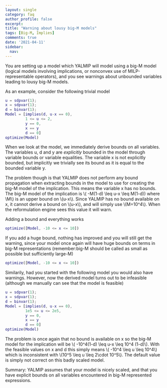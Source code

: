 ```yaml
---
layout: single
category: faq
author_profile: false
excerpt: 
title: "Warning about lousy big-M models"
tags: [Big-M, Implies]
comments: true
date: '2021-04-11'
sidebar:
  nav:
---
```


You are setting up a model which YALMIP will model using a big-M model (logical models involving implications, or nonconvex use of MILP-representable operators), and you see warnings about unbounded variables leading to lousy big-M models.

As an example, consider the following trivial model

````matlab
u = sdpvar(1);
x = sdpvar(1);
d = binvar(1);
Model = [implies(d, u-x == 0),         
         1 <= u <= 2, 
         y == 0,
         x == y
         d == 0]
optimize(Model)
````

When we look at the model, we immediately derive bounds on all variables. The variables u, d and y are *explicitly* bounded in the model through variable bounds or variable equalities. The variable x is not explicitly bounded, but implicitly we trivially see its bound as it is equal to the bounded variable y. 

The problem though is that YALMIP does not perform any bound propagation when extracting bounds in the model to use for creating the big-M model of the implication. This means the variable x has no bounds. The big-M model of the implication is \\( -M(1-d) \leq u-x \leq M(1-d)\) where \\M\\) is an upper bound on \\(u-x\\). Since YALMIP has no bound available on x, it cannot derive a bound on \\(u-x\\), and will simply use \\(M=10^4\\). When the reformulation engine sees this value it will warn.

Adding a bound and everything works

````matlab
optimize([Model, -10 <= x <= 10])
````

If you add a huge bound, nothing has improved and you will still get the warning, since your model once again will have huge bounds on terms in big-M representations (remember:big-M should be called as small as possible but sufficiently large-M)

````matlab
optimize([Model, -10 <= x <= 10])
````

Similarily, had you started with the following model you would also have warnings. However, now the derived model turns out to be infeasible (although we manually can see that the model is feasible)

````matlab
u = sdpvar(1);
x = sdpvar(1);
d = binvar(1);
Model = [implies(d, u-x == 0),         
         1e5 <= u <= 2e5, 
         y == 0,
         x == y
         d == 0]
optimize(Model)
````

The problem is once again that no bound is available on x so the big-M model for the implication will be \\(  -10^4(1-d) \leq u-x \leq 10^4 (1-d)\\). With the feasible values on x and d this simply means \\( -10^4 \leq u \leq 10^4\\) which is inconsistent with \\(10^5 \leq u \leq 2\cdot 10^5\\). The default value is simply not correct on this badly scaled model. 

Summary: YALMIP assumes that your model is nicely scaled, and that you have explicit bounds on all variables encountered in big-M represented expressions.




